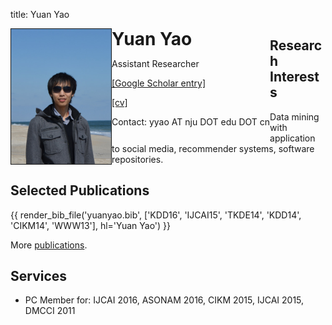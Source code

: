 title: Yuan Yao

<!--
<table class="imgtable"><tr><td>
<a href="static/moon-yy2.jpg"><img src="static/moon-yy2.jpg" alt="alt text" width="180px" height="HEIGHTpx" /></a>&nbsp;</td>
<td align="left"><p>&nbsp; Dr. <b>Yuan Yao</b>   <a href="static/cv-yuanyao.pdf" target=&ldquo;blank&rdquo;>[cv]</a></p>
<p>&nbsp; Assistant Researcher</p>
<p>&nbsp; State Key Laboratory for Novel Software Technology</p>
<p>&nbsp; Department of Computer Science and Technology</p>
<p>&nbsp; Nanjing University</p>
<p>&nbsp; No 163 Xianlin Ave. Nanjing</p>
<p>&nbsp; Email: yyao AT nju DOT edu DOT cn</p>
</td></tr></table>
-->

<div style="float:left";width=160px>
  <img src="static/moon-yy2.jpg" width="160px" border="1">
</div>

<div style="float:left">
  <h1 style="margin:0px">Yuan Yao</h1>
  <p>Assistant Researcher</p>
  <p><a href="https://scholar.google.com/citations?user=vUvt8JYAAAAJ">[Google Scholar entry]</a></p>
  <p><a href="static/cv-yuanyao.pdf" target=&ldquo;blank&rdquo;>[cv]</a></p>
  <p>Contact: yyao AT nju DOT edu DOT cn</p>
</div>



<!--
<p>State Key Laboratory for Novel Software Technology</p>
<p>Department of Computer Science and Technology</p>
<p>Nanjing University</p>
-->




## Research Interests

Data mining with application to social media, recommender systems, software repositories.

## Selected Publications

{{ render_bib_file('yuanyao.bib', ['KDD16', 'IJCAI15', 'TKDE14', 'KDD14', 'CIKM14', 'WWW13'], hl='Yuan Yao') }}

More [publications](publications).

## Services

* PC Member for: IJCAI 2016, ASONAM 2016, CIKM 2015, IJCAI 2015, DMCCI 2011


